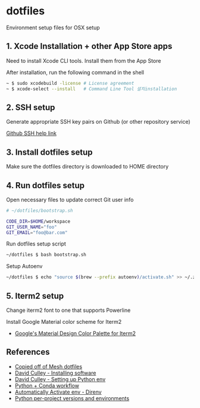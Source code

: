 # dotfiles

Environment setup files for OSX setup

## 1. Xcode Installation + other App Store apps

Need to install Xcode CLI tools.  Install them from the App Store

After installation, run the following command in the shell

```bash
~ $ sudo xcodebuild -license # License agreement
~ $ xcode-select --install   # Command Line Tool 설치installation
```

## 2. SSH setup

Generate appropriate SSH key pairs on Github (or other repository service)

[Github SSH help link](https://help.github.com/articles/connecting-to-github-with-ssh/)

## 3. Install dotfiles setup

Make sure the dotfiles directory is downloaded to HOME directory

## 4. Run dotfiles setup

Open necessary files to update correct Git user info

```bash
# ~/dotfiles/bootstrap.sh

CODE_DIR=$HOME/workspace
GIT_USER_NAME="foo"
GIT_EMAIL="foo@bar.com"
```

Run dotfiles setup script

```bash
~/dotfiles $ bash bootstrap.sh
```

Setup Autoenv
```bash
~/dotfiles $ echo "source $(brew --prefix autoenv)/activate.sh" >> ~/.zshrc
```

## 5. Iterm2 setup

Change iterm2 font to one that supports Powerline

Install Google Material color scheme for Iterm2
- [Google's Material Design Color Palette for Iterm2](https://github.com/MartinSeeler/iterm2-material-design)


## References
- [Copied off of Mesh dotfiles](https://github.com/meshkorea/prime-utility/tree/master/dotfiles)
- [David Culley - Installing software](https://www.davidculley.com/installing-software-via-homebrew/)
- [David Culley - Setting up Python env](https://www.davidculley.com/installing-python-on-a-mac/)
- [Python + Conda workflow](https://tdhopper.com/blog/my-python-environment-workflow-with-conda/)
- [Automatically Activate env - Direnv](https://direnv.net/)
- [Python per-project versions and environments](https://mike.place/2017/python-pyenv/)
